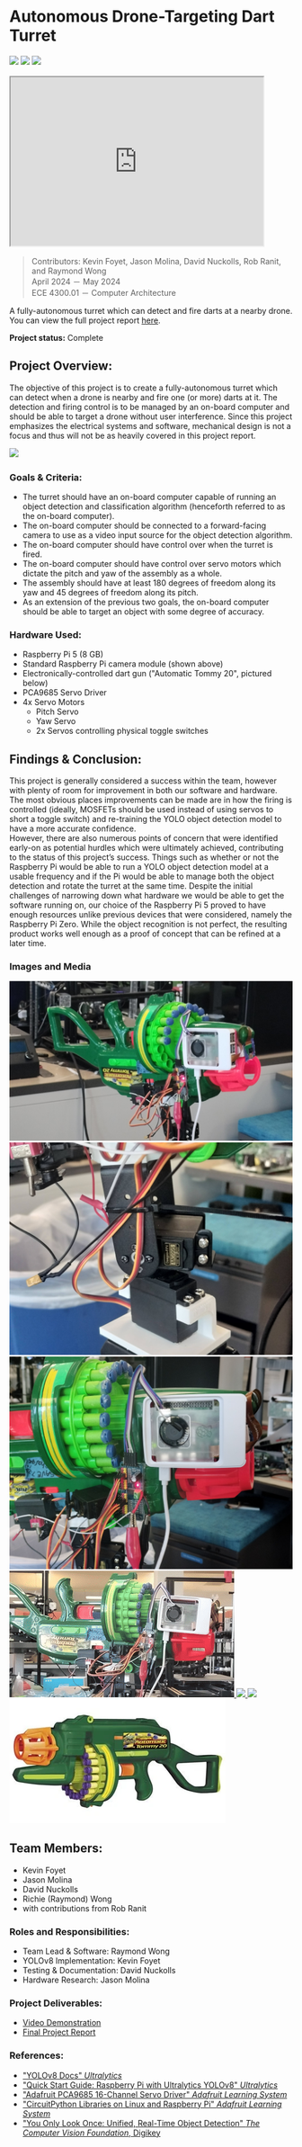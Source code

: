 # Autonomous Drone-Targeting Dart Turret 

<div>
    <img src="https://img.shields.io/badge/Raspberry_Pi_5-e00053">
    <img src="https://img.shields.io/badge/Class_Assignment-blue">
    <img src="https://img.shields.io/badge/Completed_2024-green">
</div>

<br>

<iframe width="450" height="300" src="https://www.youtube.com/embed/BIZtcLPPDtI"></iframe>

> Contributors: Kevin Foyet, Jason Molina, David Nuckolls, Rob Ranit, and Raymond Wong <br>
> April 2024 － May 2024 <br>
> ECE 4300.01 － Computer Architecture

A fully-autonomous turret which can detect and fire darts at a nearby drone. You can view the full project report [here](https://docs.google.com/document/d/1pOIFu9WY_gL9sg0sMV9PNh2P3P-iyiJVVvix_5ne5tk).

**Project status:** Complete


## Project Overview:

The objective of this project is to create a fully-autonomous turret which can detect when a drone is nearby and fire one (or more) darts at it. The detection and firing control is to be managed by an on-board computer and should be able to target a drone without user interference. Since this project emphasizes the electrical systems and software, mechanical design is not a focus and thus will not be as heavily covered in this project report. 


<a href="../images/turret/turnaround.gif" target="_blank">
    <img src="../images/turret/turnaround.gif">
</a>


### Goals & Criteria:
- The turret should have an on-board computer capable of running an object detection and classification algorithm (henceforth referred to as the on-board computer).
- The on-board computer should be connected to a forward-facing camera to use as a video input source for the object detection algorithm.
- The on-board computer should have control over when the turret is fired.
- The on-board computer should have control over servo motors which dictate the pitch and yaw of the assembly as a whole.
- The assembly should have at least 180 degrees of freedom along its yaw and 45 degrees of freedom along its pitch.
- As an extension of the previous two goals, the on-board computer should be able to target an object with some degree of accuracy.

### Hardware Used:
- Raspberry Pi 5 (8 GB)
- Standard Raspberry Pi camera module (shown above)
- Electronically-controlled dart gun ("Automatic Tommy 20", pictured below)
- PCA9685 Servo Driver
- 4x Servo Motors
    - Pitch Servo
    - Yaw Servo
    - 2x Servos controlling physical toggle switches


## Findings & Conclusion:
This project is generally considered a success within the team, however with plenty of room for improvement in both our software and hardware. The most obvious places improvements can be made are in how the firing is controlled (ideally, MOSFETs should be used instead of using servos to short a toggle switch) and re-training the YOLO object detection model to have a more accurate confidence.
<br>
However, there are also numerous points of concern that were identified early-on as potential hurdles which were ultimately achieved, contributing to the status of this project’s success. Things such as whether or not the Raspberry Pi would be able to run a YOLO object detection model at a usable frequency and if the Pi would be able to manage both the object detection and rotate the turret at the same time. Despite the initial challenges of narrowing down what hardware we would be able to get the software running on, our choice of the Raspberry Pi 5 proved to have enough resources unlike previous devices that were considered, namely the Raspberry Pi Zero. While the object recognition is not perfect, the resulting product works well enough as a proof of concept that can be refined at a later time.



### Images and Media

<a href="../images/turret/thumbnail.jpg" target="_blank">
    <img src="../images/turret/thumbnail.jpg">
</a>
<a href="../images/turret/motors.jpg" target="_blank">
    <img src="../images/turret/motors.jpg">
</a>
<a href="../images/turret/hardware.jpg" target="_blank">
    <img src="../images/turret/hardware.jpg">
</a>

<a href="../images/turret/targetlock.gif" target="_blank">
    <img src="../images/turret/targetlock.gif">
</a>
<a href="../images/turret/slowmo.gif" target="_blank">
    <img src="../images/turret/slowmo.gif">
</a>
<a href="../images/turret/turnaround.gif" target="_blank">
    <img src="../images/turret/turnaround.gif">
</a>

<a href="../images/turret/tommygun.jpg" target="_blank">
    <img src="../images/turret/tommygun.jpg">
</a>

<br>


## Team Members:
- Kevin Foyet
- Jason Molina
- David Nuckolls
- Richie (Raymond) Wong
- with contributions from Rob Ranit


### Roles and Responsibilities:
- Team Lead & Software: Raymond Wong
- YOLOv8 Implementation: Kevin Foyet
- Testing & Documentation: David Nuckolls
- Hardware Research: Jason Molina


### Project Deliverables:
- [Video Demonstration](https://www.youtube.com/watch?v=BIZtcLPPDtI)
- [Final Project Report](https://docs.google.com/document/d/1pOIFu9WY_gL9sg0sMV9PNh2P3P-iyiJVVvix_5ne5tk/)


### References:
- ["YOLOv8 Docs" *Ultralytics*](https://docs.ultralytics.com/models/yolov8/)
- ["Quick Start Guide: Raspberry Pi with Ultralytics YOLOv8" *Ultralytics*](https://docs.ultralytics.com/guides/raspberry-pi/)
- ["Adafruit PCA9685 16-Channel Servo Driver" *Adafruit Learning System*](https://learn.adafruit.com/16-channel-pwm-servo-driver/overview)
- ["CircuitPython Libraries on Linux and Raspberry Pi" *Adafruit Learning System*](https://learn.adafruit.com/circuitpython-on-raspberrypi-linux)
- ["You Only Look Once: Unified, Real-Time Object Detection" *The Computer Vision Foundation*, Digikey](https://www.cv-foundation.org/openaccess/content_cvpr_2016/papers/Redmon_You_Only_Look_CVPR_2016_paper.pdf)
